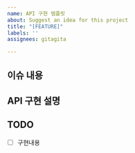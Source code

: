 ```yaml
---
name: API 구현 템플릿
about: Suggest an idea for this project
title: "[FEATURE]"
labels: ''
assignees: gitagita

---
```


<!-- ---
title: 캘린더 생성 api
labels: feature
assignees: ''
--- -->

## 이슈 내용

## API 구현 설명

## TODO
- [ ] 구현내용
